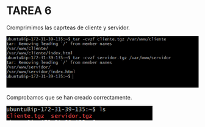 # TAREA 6

Cromprimimos las caprteas de cliente y servidor.

![](img/tarea6/crear_gzip.png)

Comprobamos que se han creado correctamente.

![](img/tarea6/comprobacion_crear_gzips.png)
